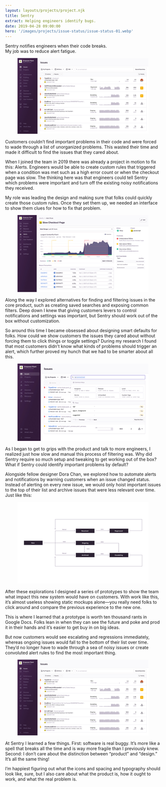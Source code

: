 ```yaml
---
layout: layouts/projects/project.njk
title: Sentry
extract: Helping engineers identify bugs.
date: 2019-04-28 09:00:00
hero: '/images/projects/issue-status/issue-status-01.webp'
---
```


<p class="intro text-center">Sentry notifies engineers when their code breaks. <br/>My job was to reduce alert fatigue.</p>

<figure class="project-img">
  <img src="/images/projects/issue-status/issue-status-01.webp">
</figure>

<p class="intro">Customers couldn’t find important problems in their code and were forced to wade through a list of unorganized problems. This wasted their time and made it difficult to find the issues that they cared about.</p>

When I joined the team in 2019 there was already a project in motion to fix this: Alerts. Engineers would be able to create custom rules that triggered when a condition was met such as a high error count or when the checkout page was slow. The thinking here was that engineers could tell Sentry which problems were important and turn off the existing noisy notifications they received.

My role was leading the design and making sure that folks could quickly create those custom rules. Once they set them up, we needed an interface to show them clues for how to fix that problem.

<figure class="project-img">
  <img src="/images/projects/alerts/alerts-02.webp">
</figure>

Along the way I explored alternatives for finding and filtering issues in the core product, such as creating saved searches and exposing common filters. Deep down I knew that giving customers levers to control notifications and settings was important, but Sentry should work out of the box without customization.

So around this time I became obsessed about designing smart defaults for folks. How could we show customers the issues they cared about without forcing them to click things or toggle settings? During my research I found that most customers didn’t know what kinds of problems should trigger an alert, which further proved my hunch that we had to be smarter about all this.

<figure class="project-img">
  <img src="/images/projects/search-concepts/search-concepts-01.webp">
    <!-- <figcaption>Figure 3. Showing the most common keys when search is selected.</figcaption> -->
</figure>

As I began to get to grips with the product and talk to more engineers, I realized just how slow and manual this process of filtering was. Why did Sentry require so much setup and tweaking to get working out of the box? What if Sentry could identify important problems by default?

Alongside fellow designer Dora Chan, we explored how to automate alerts and notifications by warning customers when an issue changed status. Instead of alerting on every new issue, we would only hoist important issues to the top of their list and archive issues that were less relevant over time. Just like this:

<figure class="project-img">
  <img src="/images/projects/issue-status/issue-status-02.svg">
</figure>

After these explorations I designed a series of prototypes to show the team what impact this new system would have on customers. With work like this, it’s almost useless showing static mockups alone—you really need folks to click around and compare the previous experience to the new one.

This is where I learned that a prototype is worth ten thousand rants in Google Docs. Folks lean in when they can see the future and poke and prod it in their hands and it’s easier to get buy in on big ideas.

But now customers would see escalating and regressions immediately, whereas ongoing issues would fall to the bottom of their list over time. They’d no longer have to wade through a sea of noisy issues or create convoluted alert rules to find the most important thing.

<figure class="project-img">
  <img src="/images/projects/issue-status/issue-status-01.webp">
</figure>

At Sentry I learned a few things. First: software is real buggy. It’s more like a spell that breaks all the time and is way more fragile than I previously knew. Second: I don’t care about the distinction between “product” and “design.” It’s all the same thing!

I’m happiest figuring out what the icons and spacing and typography should look like, sure, but I also care about what the product is, how it ought to work, and what the real problem is.
